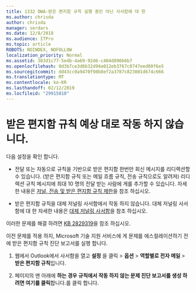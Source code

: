 ```yaml
---
title: 1332 OWA-받은 편지함 규칙 실행 중인 아닌 사서함에 대 한
ms.author: chrisda
author: chrisda
manager: serdars
ms.date: 12/8/2018
ms.audience: ITPro
ms.topic: article
ROBOTS: NOINDEX, NOFOLLOW
localization_priority: Normal
ms.assetid: 383d1c77-5e4b-4a69-92d6-c404d890b6b7
ms.openlocfilehash: 0d3b7ce3d6b32d94a012eb3767c0747eed80f6e5
ms.sourcegitcommit: dd43cc0a9470f98b8ef2a3787c823801d674c666
ms.translationtype: MT
ms.contentlocale: ko-KR
ms.lasthandoff: 02/12/2019
ms.locfileid: "29915810"
---
```

# <a name="an-inbox-rule-doesnt-work-as-expected"></a>받은 편지함 규칙 예상 대로 작동 하지 않습니다.

다음 설정을 확인 합니다.
  
- 전달 또는 자동으로 규칙을 기반으로 받은 편지함 한번만 회신 메시지를 리디렉션할 수 있습니다. (받은 편지함 규칙 또는 메일 흐름 규칙, 전송 규칙으로도 알려져) 리디렉션 규칙 메시지에 최대 10 명의 전달 받는 사람에 게를 추가할 수 있습니다. 자세한 내용은 [저널, 전송 및 받은 편지함 규칙 제한](https://docs.microsoft.com/office365/servicedescriptions/exchange-online-service-description/exchange-online-limits)을 참조 하십시오.
    
- 받은 편지함 규칙을 대체 저널링 사서함에서 작동 하지 않습니다. 대체 저널링 사서함에 대 한 자세한 내용은 [대체 저널링 사서함](https://docs.microsoft.com/Exchange/security-and-compliance/journaling/journaling#alternate-journaling-mailbox)을 참조 하십시오.
    
이러한 문제를 해결 하려면 [KB 2829319](https://support.microsoft.com/kb/2829319)을 참조 하십시오.
  
이전 문제를 적용 하지, Microsoft 기술 지원 서비스에 게 문제를 에스컬레이션하기 전에 받은 편지함 규칙 진단 보고서를 실행 합니다.
  
1. 웹에서 Outlook에서 사서함을 열고 **설정** 을 클릭 \> **옵션** \> **역할별로 전자 메일** \> **받은 편지함 규칙**입니다.
    
2. 페이지의 맨 아래에 **하는 경우 규칙에서 작동 하지 않는 문제 진단 보고서를 생성 하려면 여기를 클릭**합니다.를 클릭 합니다.
    

